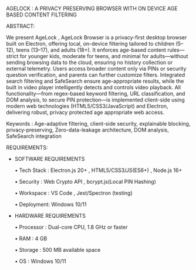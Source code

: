 AGELOCK : A PRIVACY PRESERVING BROWSER WITH ON DEVICE AGE BASED CONTENT FILTERING

ABSTRACT:

We present AgeLock , AgeLock Browser is a privacy-first desktop browser built on Electron, offering local, on-device filtering tailored to children (5–12), teens (13–17), and adults (18+). It enforces age-based content rules—strict for younger kids, moderate for teens, and minimal for adults—without sending browsing data to the cloud, ensuring no history collection or external telemetry. Users access broader content only via PINs or security question verification, and parents can further customize filters. Integrated search filtering and SafeSearch ensure age-appropriate results, while the built in video player intelligently detects and controls video playback. All functionality—from regex-based keyword filtering, URL classification, and DOM analysis, to secure PIN protection—is implemented client-side using modern web technologies (HTML5/CSS3/JavaScript) and Electron, delivering robust, privacy protected age appropriate web access.

Keywords : Age-adaptive filtering, client-side security, explainable blocking, privacy-preserving, Zero-data-leakage architecture, DOM analysis, SafeSearch integration

REQUIREMENTS:

* SOFTWARE REQUIREMENTS

  •	 Tech Stack  : Electron.js 20+ , HTML5/CSS3/JS(ES6+) , Node.js 16+ 

  •	Security         : Web Crypto API , bcrypt.js(Local PIN Hashing)

  •	Workspace    : VS Code  , Jest/Spectron (testing)

  •	Deployment: Windows 10/11

* HARDWARE REQUIREMENTS
 
  •	Processor : Dual-core CPU, 1.8 GHz or faster

  •	RAM        :  4 GB

  •	Storage    :  500 MB available space

  •	OS           :  Windows 10/11

